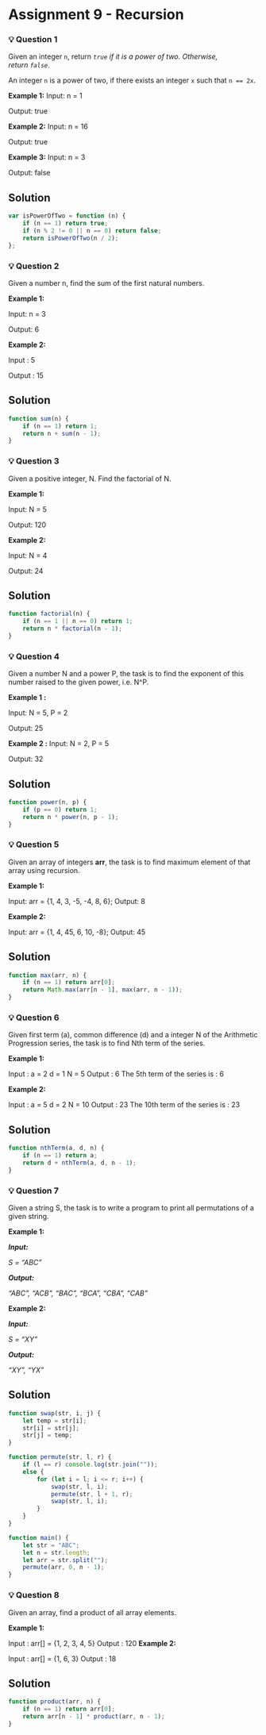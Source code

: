 # **Assignment 9 - Recursion**

### 💡 **Question 1**

Given an integer `n`, return *`true` if it is a power of two. Otherwise, return `false`*.

An integer `n` is a power of two, if there exists an integer `x` such that `n == 2x`.

**Example 1:**
Input: n = 1

Output: true

**Example 2:**
Input: n = 16

Output: true

**Example 3:**
Input: n = 3

Output: false

## Solution

```javascript
var isPowerOfTwo = function (n) {
	if (n == 1) return true;
	if (n % 2 != 0 || n == 0) return false;
	return isPowerOfTwo(n / 2);
};
```

### 💡 **Question 2**

Given a number n, find the sum of the first natural numbers.

**Example 1:**

Input: n = 3

Output: 6

**Example 2:**

Input : 5

Output : 15

## Solution

```javascript
function sum(n) {
	if (n == 1) return 1;
	return n + sum(n - 1);
}
```

### 💡 **Question 3**

Given a positive integer, N. Find the factorial of N.

**Example 1:**

Input: N = 5

Output: 120

**Example 2:**

Input: N = 4

Output: 24

## Solution

```javascript
function factorial(n) {
	if (n == 1 || n == 0) return 1;
	return n * factorial(n - 1);
}
```

### 💡 **Question 4**

Given a number N and a power P, the task is to find the exponent of this number raised to the given power, i.e. N^P.

**Example 1 :**

Input: N = 5, P = 2

Output: 25

**Example 2 :**
Input: N = 2, P = 5

Output: 32

## Solution

```javascript
function power(n, p) {
	if (p == 0) return 1;
	return n * power(n, p - 1);
}
```

### 💡 **Question 5**

Given an array of integers **arr**, the task is to find maximum element of that array using recursion.

**Example 1:**

Input: arr = {1, 4, 3, -5, -4, 8, 6};
Output: 8

**Example 2:**

Input: arr = {1, 4, 45, 6, 10, -8};
Output: 45

## Solution

```javascript
function max(arr, n) {
	if (n == 1) return arr[0];
	return Math.max(arr[n - 1], max(arr, n - 1));
}
```

### 💡 **Question 6**

Given first term (a), common difference (d) and a integer N of the Arithmetic Progression series, the task is to find Nth term of the series.

**Example 1:**

Input : a = 2 d = 1 N = 5
Output : 6
The 5th term of the series is : 6

**Example 2:**

Input : a = 5 d = 2 N = 10
Output : 23
The 10th term of the series is : 23

## Solution

```javascript
function nthTerm(a, d, n) {
	if (n == 1) return a;
	return d + nthTerm(a, d, n - 1);
}
```

### 💡 **Question 7**

Given a string S, the task is to write a program to print all permutations of a given string.

**Example 1:**

**_Input:_**

_S = “ABC”_

**_Output:_**

_“ABC”, “ACB”, “BAC”, “BCA”, “CBA”, “CAB”_

**Example 2:**

**_Input:_**

_S = “XY”_

**_Output:_**

_“XY”, “YX”_

## Solution

```javascript
function swap(str, i, j) {
	let temp = str[i];
	str[i] = str[j];
	str[j] = temp;
}

function permute(str, l, r) {
	if (l == r) console.log(str.join(""));
	else {
		for (let i = l; i <= r; i++) {
			swap(str, l, i);
			permute(str, l + 1, r);
			swap(str, l, i);
		}
	}
}

function main() {
	let str = "ABC";
	let n = str.length;
	let arr = str.split("");
	permute(arr, 0, n - 1);
}
```

### 💡 **Question 8**

Given an array, find a product of all array elements.

**Example 1:**

Input : arr[] = {1, 2, 3, 4, 5}
Output : 120
**Example 2:**

Input : arr[] = {1, 6, 3}
Output : 18

## Solution

```javascript
function product(arr, n) {
	if (n == 1) return arr[0];
	return arr[n - 1] * product(arr, n - 1);
}
```
